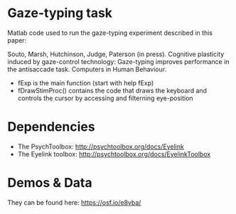 # Gaze-typing task 
Matlab code used to run the gaze-typing experiment described in this paper:

Souto, Marsh, Hutchinson, Judge, Paterson (in press). Cognitive plasticity induced by gaze-control technology: Gaze-typing improves performance in the antisaccade task. Computers in Human Behaviour.

- fExp is the main function (start with help fExp)
- fDrawStimProc() contains the code that draws the keyboard and controls the cursor by accessing and filterning eye-position 

# Dependencies
- The PsychToolbox: http://psychtoolbox.org/docs/Eyelink
- The Eyelink toolbox: http://psychtoolbox.org/docs/EyelinkToolbox

# Demos & Data
They can be found here: https://osf.io/e8vba/
